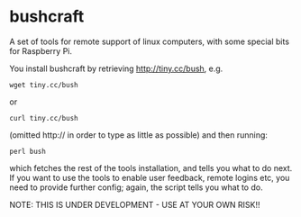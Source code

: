 bushcraft
=========

A set of tools for remote support of linux computers, with some special bits for Raspberry Pi.

You install bushcraft by retrieving http://tiny.cc/bush, e.g.

    wget tiny.cc/bush
or

    curl tiny.cc/bush

(omitted http:// in order to type as little as possible) and then running:

    perl bush
    
which fetches the rest of the tools installation, and tells you what to do next. If you want to use the tools to enable user feedback, remote logins etc, you need to provide further config; again, the script tells you what to do.

NOTE: THIS IS UNDER DEVELOPMENT - USE AT YOUR OWN RISK!!
